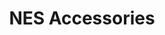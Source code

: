 ---
layout: video
series: Angry Video Game Nerd
season: 3
episode: 47
title: "NES Accessories"
permalink: /avgn/episode-47
video_info:
  - youtube;YouTube;9kBMscW_dVg
  - drive;ScrewAttack version;1FqJx1lLPctuz9Ka1d9NHQSO4PJbpamfh
release_date: 2008-05-14
mike_notes:
toggle: off
title-cards:
  - episode-47.jpg
---
